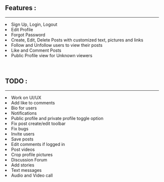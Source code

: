 ## Features :

<hr>
<li>Sign Up, Login, Logout
<li>Edit Profile
<li>Forgot Password
<li>Create, Edit, Delete Posts with customized text, pictures and links
<li>Follow and Unfollow users to view their posts
<li>Like and Comment Posts
<li>Public Profile view for Unknown viewers

<br>
<br>
<br>

## TODO :

<hr>
<li>Work on UI/UX
<li>Add like to comments
<li>Bio for users
<li>Notifications
<li>Public profile and private profile toggle option
<li>Fix post create/edit toolbar
<li>Fix bugs
<li>Invite users
<li>Save posts
<li>Edit comments if logged in
<li>Post videos
<li>Crop profile pictures
<li>Discussion Forum

<li>Add stories
<li>Text messages
<li>Audio and Video call